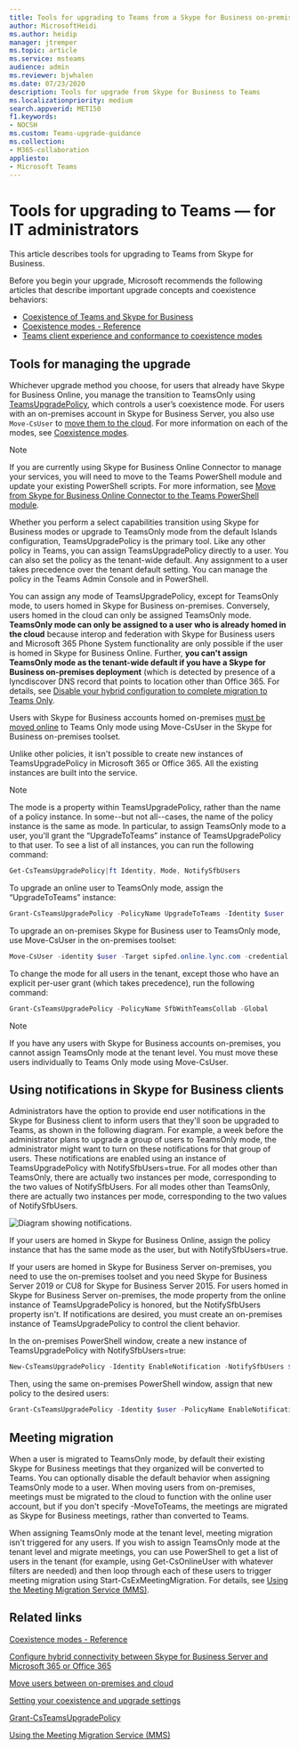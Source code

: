 ```yaml
---
title: Tools for upgrading to Teams from a Skype for Business on-premises deployment
author: MicrosoftHeidi
ms.author: heidip
manager: jtremper
ms.topic: article
ms.service: msteams
audience: admin
ms.reviewer: bjwhalen
ms.date: 07/23/2020
description: Tools for upgrade from Skype for Business to Teams 
ms.localizationpriority: medium
search.appverid: MET150
f1.keywords:
- NOCSH
ms.custom: Teams-upgrade-guidance
ms.collection: 
- M365-collaboration
appliesto:
- Microsoft Teams
---
```


# Tools for upgrading to Teams &mdash; for IT administrators

This article describes tools for upgrading to Teams from Skype for Business. 

Before you begin your upgrade, Microsoft recommends the following articles that describe important upgrade concepts and coexistence behaviors:

- [Coexistence of Teams and Skype for Business](teams-and-skypeforbusiness-coexistence-and-interoperability.md)
- [Coexistence modes - Reference](migration-interop-guidance-for-teams-with-skype.md)
- [Teams client experience and conformance to coexistence modes](teams-client-experience-and-conformance-to-coexistence-modes.md)

## Tools for managing the upgrade

Whichever upgrade method you choose, for users that already have Skype for Business Online, you manage the transition to TeamsOnly using [TeamsUpgradePolicy](/powershell/module/teams/grant-csteamsupgradepolicy), which controls a user’s coexistence mode. For users with an on-premises account in Skype for Business Server, you also use `Move-CsUser` to [move them to the cloud](/skypeforbusiness/hybrid/move-users-between-on-premises-and-cloud).  For more information on each of the modes, see [Coexistence modes](migration-interop-guidance-for-teams-with-skype.md).

> [!NOTE]
> If you are currently using Skype for Business Online Connector to manage your services, you will need to move to the Teams PowerShell module and update your existing PowerShell scripts. For more information, see [Move from Skype for Business Online Connector to the Teams PowerShell module](teams-powershell-move-from-sfbo.md).

Whether you perform a select capabilities transition using Skype for Business modes or upgrade to TeamsOnly mode from the default Islands configuration, TeamsUpgradePolicy is the primary tool. Like any other policy in Teams, you can assign TeamsUpgradePolicy directly to a user. You can also set the policy as the tenant-wide default. Any assignment to a user takes precedence over the tenant default setting.  You can manage the policy in the Teams Admin Console and in PowerShell.

You can assign any mode of TeamsUpgradePolicy, except for TeamsOnly mode, to users homed in Skype for Business on-premises. Conversely, users homed in the cloud can only be assigned TeamsOnly mode. **TeamsOnly mode can only be assigned to a user who is already homed in the cloud** because interop and federation with Skype for Business users and Microsoft 365 Phone System functionality are only possible if the user is homed in Skype for Business Online.  Further, **you can't assign TeamsOnly mode as the tenant-wide default if you have a Skype for Business on-premises deployment** (which is detected by presence of a lyncdiscover DNS record that points to location other than Office 365. For details, see [Disable your hybrid configuration to complete migration to Teams Only](/SkypeForBusiness/hybrid/cloud-consolidation-disabling-hybrid).

Users with Skype for Business accounts homed on-premises [must be moved online](/SkypeForBusiness/hybrid/move-users-from-on-premises-to-teams) to Teams Only mode using Move-CsUser in the Skype for Business on-premises toolset. 

Unlike other policies, it isn't possible to create new instances of TeamsUpgradePolicy in Microsoft 365 or Office 365. All the existing instances are built into the service.
> [!Note]
> The mode is a property within TeamsUpgradePolicy, rather than the name of a policy instance.
 In some--but not all--cases, the name of the policy instance is the same as mode. In particular, to assign TeamsOnly mode to a user, you'll grant the “UpgradeToTeams” instance of TeamsUpgradePolicy to that user. To see a list of all instances, you can run the following command:

```PowerShell
Get-CsTeamsUpgradePolicy|ft Identity, Mode, NotifySfbUsers
```

To upgrade an online user to TeamsOnly mode, assign the “UpgradeToTeams” instance: 

```PowerShell
Grant-CsTeamsUpgradePolicy -PolicyName UpgradeToTeams -Identity $user 
```

To upgrade an on-premises Skype for Business user to TeamsOnly mode, use Move-CsUser in the on-premises toolset:

```PowerShell
Move-CsUser -identity $user -Target sipfed.online.lync.com -credential $cred
```

To change the mode for all users in the tenant, except those who have an explicit per-user grant (which takes precedence), run the following command:

```PowerShell
Grant-CsTeamsUpgradePolicy -PolicyName SfbWithTeamsCollab -Global
```


>[!NOTE]
>If you have any users with Skype for Business accounts on-premises, you cannot assign TeamsOnly mode at the tenant level. You must move these users individually to Teams Only mode using Move-CsUser.


## Using notifications in Skype for Business clients

Administrators have the option to provide end user notifications in the Skype for Business client to inform users that they'll soon be upgraded to Teams, as shown in the following diagram. For example, a week before the administrator plans to upgrade a group of users to TeamsOnly mode, the administrator might want to turn on these notifications for that group of users. These notifications are enabled using an instance of TeamsUpgradePolicy with NotifySfbUsers=true.  For all modes other than TeamsOnly, there are actually two instances per mode, corresponding to the two values of NotifySfbUsers.  For all modes other than TeamsOnly, there are actually two instances per mode, corresponding to the two values of NotifySfbUsers. 

![Diagram showing notifications.](media/teams-upgrade-sfb-with-notifications.png)

If your users are homed in Skype for Business Online, assign the policy instance that has the same mode as the user, but with NotifySfbUsers=true. 

If your users are homed in Skype for Business Server on-premises, you need to use the on-premises toolset and you need Skype for Business Server 2019 or CU8 for Skype for Business Server 2015. For users homed in Skype for Business Server on-premises, the mode property from the online instance of TeamsUpgradePolicy is honored, but the NotifySfbUsers property isn't. If notifications are desired, you must create an on-premises instance of TeamsUpgradePolicy to control the client behavior. 

In the on-premises PowerShell window, create a new instance of TeamsUpgradePolicy with NotifySfbUsers=true:

```PowerShell
New-CsTeamsUpgradePolicy -Identity EnableNotification -NotifySfbUsers $true
```

Then, using the same on-premises PowerShell window, assign that new policy to the desired users:

```PowerShell
Grant-CsTeamsUpgradePolicy -Identity $user -PolicyName EnableNotification
```

## Meeting migration

When a user is migrated to TeamsOnly mode, by default their existing Skype for Business meetings that they organized will be converted to Teams. You can optionally disable the default behavior when assigning TeamsOnly mode to a user. When moving users from on-premises, meetings must be migrated to the cloud to function with the online user account, but if you don't specify -MoveToTeams, the meetings are migrated as Skype for Business meetings, rather than converted to Teams. 

When assigning TeamsOnly mode at the tenant level, meeting migration isn't triggered for any users. If you wish to assign TeamsOnly mode at the tenant level and migrate meetings, you can use PowerShell to get a list of users in the tenant (for example, using Get-CsOnlineUser with whatever filters are needed) and then loop through each of these users to trigger meeting migration using Start-CsExMeetingMigration. For details, see [Using the Meeting Migration Service (MMS)](/skypeforbusiness/audio-conferencing-in-office-365/setting-up-the-meeting-migration-service-mms).



## Related links

[Coexistence modes - Reference](migration-interop-guidance-for-teams-with-skype.md) 

[Configure hybrid connectivity between Skype for Business Server and Microsoft 365 or Office 365](/SkypeForBusiness/hybrid/configure-hybrid-connectivity)

[Move users between on-premises and cloud](/SkypeForBusiness/hybrid/move-users-between-on-premises-and-cloud)

[Setting your coexistence and upgrade settings](setting-your-coexistence-and-upgrade-settings.md)

[Grant-CsTeamsUpgradePolicy](/powershell/module/teams/grant-csteamsupgradepolicy)

[Using the Meeting Migration Service (MMS)](/skypeforbusiness/audio-conferencing-in-office-365/setting-up-the-meeting-migration-service-mms)
